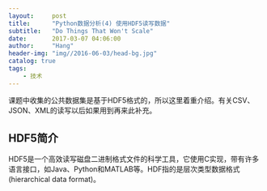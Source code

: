```yaml
---
layout:     post
title:      "Python数据分析(4) 使用HDF5读写数据"
subtitle:   "Do Things That Won't Scale"
date:       2017-03-07 04:06:00
author:     "Hang"
header-img: "img//2016-06-03/head-bg.jpg"
catalog: true
tags:
    - 技术
---
```


课题中收集的公共数据集是基于HDF5格式的，所以这里着重介绍。有关CSV、JSON、XML的读写以后如果用到再来此补充。

## HDF5简介

HDF5是一个高效读写磁盘二进制格式文件的科学工具，它使用C实现，带有许多语言接口，如Java、Python和MATLAB等。HDF指的是层次类型数据格式(hierarchical data format)。

